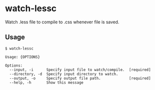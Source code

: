 watch-lessc
===========

Watch .less file to compile to .css whenever file is saved.

Usage
--

	$ watch-lessc

	Usage: {OPTIONS}

	Options:
	  --input, -i      Specify input file to watch/compile.  [required]
	  --directory, -d  Specify input directory to watch.
	  --output, -o     Specify output file path.             [required]
	  --help, -h       Show this message

